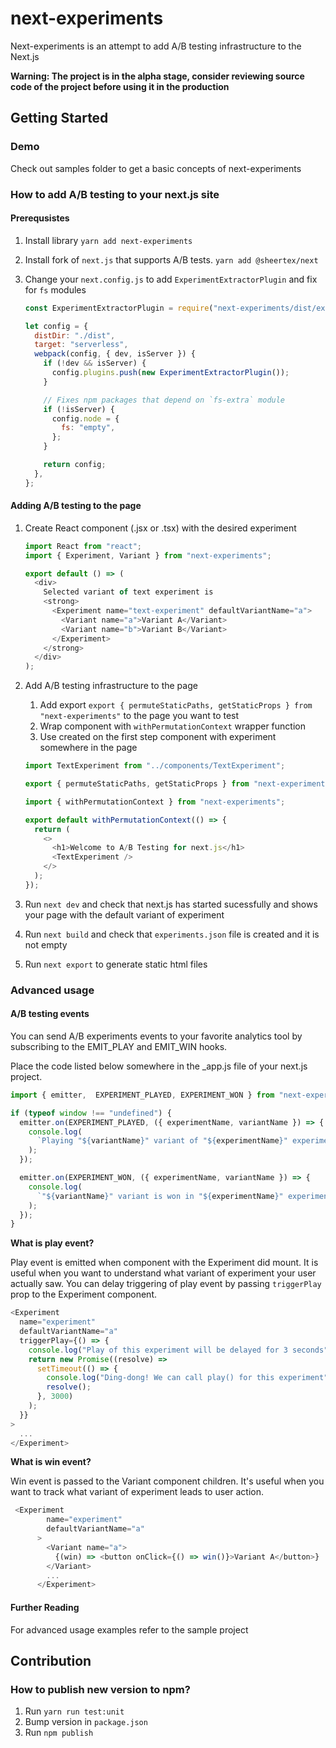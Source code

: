 # next-experiments

Next-experiments is an attempt to add A/B testing infrastructure to the Next.js

**Warning: The project is in the alpha stage, consider reviewing source code of the project before using it in the production**

## Getting Started

### Demo

Check out samples folder to get a basic concepts of next-experiments

### How to add A/B testing to your next.js site

#### Prerequsistes

1. Install library `yarn add next-experiments`
1. Install fork of `next.js` that supports A/B tests. `yarn add @sheertex/next`   
1. Change your `next.config.js` to add `ExperimentExtractorPlugin` and fix for `fs` modules

   ```js
   const ExperimentExtractorPlugin = require("next-experiments/dist/experimentExtractor");

   let config = {
     distDir: "./dist",
     target: "serverless",
     webpack(config, { dev, isServer }) {
       if (!dev && isServer) {
         config.plugins.push(new ExperimentExtractorPlugin());
       }

       // Fixes npm packages that depend on `fs-extra` module
       if (!isServer) {
         config.node = {
           fs: "empty",
         };
       }

       return config;
     },
   };
   ```

#### Adding A/B testing to the page

1. Create React component (.jsx or .tsx) with the desired experiment

   ```js
   import React from "react";
   import { Experiment, Variant } from "next-experiments";

   export default () => (
     <div>
       Selected variant of text experiment is
       <strong>
         <Experiment name="text-experiment" defaultVariantName="a">
           <Variant name="a">Variant A</Variant>
           <Variant name="b">Variant B</Variant>
         </Experiment>
       </strong>
     </div>
   );
   ```

1. Add A/B testing infrastructure to the page

   1. Add export `export { permuteStaticPaths, getStaticProps } from "next-experiments"` to the page you want to test
   1. Wrap component with `withPermutationContext` wrapper function
   1. Use created on the first step component with experiment somewhere in the page

   ```js
   import TextExperiment from "../components/TextExperiment";

   export { permuteStaticPaths, getStaticProps } from "next-experiments";

   import { withPermutationContext } from "next-experiments";

   export default withPermutationContext(() => {
     return (
       <>
         <h1>Welcome to A/B Testing for next.js</h1>
         <TextExperiment />
       </>
     );
   });
   ```

1. Run `next dev` and check that next.js has started sucessfully and shows your page with the default variant of experiment
1. Run `next build` and check that `experiments.json` file is created and it is not empty
1. Run `next export` to generate static html files

### Advanced usage

#### A/B testing events

You can send A/B experiments events to your favorite analytics tool by subscribing to the EMIT_PLAY and EMIT_WIN hooks.

Place the code listed below somewhere in the \_app.js file of your next.js project. 

```js
import { emitter,  EXPERIMENT_PLAYED, EXPERIMENT_WON } from "next-experiments";

if (typeof window !== "undefined") {
  emitter.on(EXPERIMENT_PLAYED, ({ experimentName, variantName }) => {
    console.log(
      `Playing "${variantName}" variant of "${experimentName}" experiment`
    );
  });

  emitter.on(EXPERIMENT_WON, ({ experimentName, variantName }) => {
    console.log(
      `"${variantName}" variant is won in "${experimentName}" experiment`
    );
  });
}
```

__What is play event?__

Play event is emitted when component with the Experiment did mount. It is useful when you want to understand what variant of experiment your user actually saw. You can delay triggering of play event by passing `triggerPlay` prop to the Experiment component.

```js
<Experiment
  name="experiment"
  defaultVariantName="a"
  triggerPlay={() => {
    console.log("Play of this experiment will be delayed for 3 seconds");
    return new Promise((resolve) =>
      setTimeout(() => {
        console.log("Ding-dong! We can call play() for this experiment");
        resolve();
      }, 3000)
    );
  }}
>
  ...
</Experiment>
```

__What is win event?__

Win event is passed to the Variant component children. It's useful when you want to track what variant of experiment leads to user action.

```js
 <Experiment
        name="experiment"
        defaultVariantName="a"        
      >
        <Variant name="a">
          {(win) => <button onClick={() => win()}>Variant A</button>}
        </Variant>
        ...        
      </Experiment>
```

#### Further Reading

For advanced usage examples refer to the sample project


## Contribution

### How to publish new version to npm?

1. Run `yarn run test:unit`
1. Bump version in `package.json`
1. Run `npm publish`